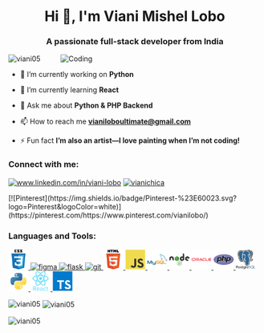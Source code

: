 <h1 align="center">Hi 👋, I'm Viani Mishel Lobo</h1>
<h3 align="center">A passionate full-stack developer from India</h3>
<img align="right" alt="Coding" width="400" src="https://www.jeylooj.com/Images/jeyran.gif">
<p align="left"> <img src="https://komarev.com/ghpvc/?username=viani05&label=Profile%20views&color=0e75b6&style=flat" alt="viani05" /> </p>

- 🔭 I’m currently working on **Python**

- 🌱 I’m currently learning **React**

- 💬 Ask me about **Python & PHP Backend**

- 📫 How to reach me **vianiloboultimate@gmail.com**

- ⚡ Fun fact **I’m also an artist—I love painting when I’m not coding!**

<h3 align="left">Connect with me:</h3>
<p align="left">
<a href="https://linkedin.com/in/www.linkedin.com/in/viani-lobo" target="blank"><img align="center" src="https://raw.githubusercontent.com/rahuldkjain/github-profile-readme-generator/master/src/images/icons/Social/linked-in-alt.svg" alt="www.linkedin.com/in/viani-lobo" height="30" width="40" /></a>
<a href="https://instagram.com/vianichica" target="blank"><img align="center" src="https://raw.githubusercontent.com/rahuldkjain/github-profile-readme-generator/master/src/images/icons/Social/instagram.svg" alt="vianichica" height="30" width="40" /></a>
</p>
[![Pinterest](https://img.shields.io/badge/Pinterest-%23E60023.svg?logo=Pinterest&logoColor=white)](https://pinterest.com/https://www.pinterest.com/vianilobo/) 

<h3 align="left">Languages and Tools:</h3>
<p align="left"> <a href="https://www.w3schools.com/css/" target="_blank" rel="noreferrer"> <img src="https://raw.githubusercontent.com/devicons/devicon/master/icons/css3/css3-original-wordmark.svg" alt="css3" width="40" height="40"/> </a> <a href="https://www.figma.com/" target="_blank" rel="noreferrer"> <img src="https://www.vectorlogo.zone/logos/figma/figma-icon.svg" alt="figma" width="40" height="40"/> </a> <a href="https://flask.palletsprojects.com/" target="_blank" rel="noreferrer"> <img src="https://www.vectorlogo.zone/logos/pocoo_flask/pocoo_flask-icon.svg" alt="flask" width="40" height="40"/> </a> <a href="https://git-scm.com/" target="_blank" rel="noreferrer"> <img src="https://www.vectorlogo.zone/logos/git-scm/git-scm-icon.svg" alt="git" width="40" height="40"/> </a> <a href="https://www.w3.org/html/" target="_blank" rel="noreferrer"> <img src="https://raw.githubusercontent.com/devicons/devicon/master/icons/html5/html5-original-wordmark.svg" alt="html5" width="40" height="40"/> </a> <a href="https://developer.mozilla.org/en-US/docs/Web/JavaScript" target="_blank" rel="noreferrer"> <img src="https://raw.githubusercontent.com/devicons/devicon/master/icons/javascript/javascript-original.svg" alt="javascript" width="40" height="40"/> </a> <a href="https://www.mysql.com/" target="_blank" rel="noreferrer"> <img src="https://raw.githubusercontent.com/devicons/devicon/master/icons/mysql/mysql-original-wordmark.svg" alt="mysql" width="40" height="40"/> </a> <a href="https://nodejs.org" target="_blank" rel="noreferrer"> <img src="https://raw.githubusercontent.com/devicons/devicon/master/icons/nodejs/nodejs-original-wordmark.svg" alt="nodejs" width="40" height="40"/> </a> <a href="https://www.oracle.com/" target="_blank" rel="noreferrer"> <img src="https://raw.githubusercontent.com/devicons/devicon/master/icons/oracle/oracle-original.svg" alt="oracle" width="40" height="40"/> </a> <a href="https://www.php.net" target="_blank" rel="noreferrer"> <img src="https://raw.githubusercontent.com/devicons/devicon/master/icons/php/php-original.svg" alt="php" width="40" height="40"/> </a> <a href="https://www.postgresql.org" target="_blank" rel="noreferrer"> <img src="https://raw.githubusercontent.com/devicons/devicon/master/icons/postgresql/postgresql-original-wordmark.svg" alt="postgresql" width="40" height="40"/> </a> <a href="https://www.python.org" target="_blank" rel="noreferrer"> <img src="https://raw.githubusercontent.com/devicons/devicon/master/icons/python/python-original.svg" alt="python" width="40" height="40"/> </a> <a href="https://reactjs.org/" target="_blank" rel="noreferrer"> <img src="https://raw.githubusercontent.com/devicons/devicon/master/icons/react/react-original-wordmark.svg" alt="react" width="40" height="40"/> </a> <a href="https://www.typescriptlang.org/" target="_blank" rel="noreferrer"> <img src="https://raw.githubusercontent.com/devicons/devicon/master/icons/typescript/typescript-original.svg" alt="typescript" width="40" height="40"/> </a> </p>

<p><img align="left" src="https://github-readme-stats.vercel.app/api/top-langs?username=viani05&show_icons=true&locale=en&layout=compact" alt="viani05" /></p>

<p>&nbsp;<img align="center" src="https://github-readme-stats.vercel.app/api?username=viani05&show_icons=true&locale=en" alt="viani05" /></p>

<p><img align="center" src="https://github-readme-streak-stats.herokuapp.com/?user=viani05&" alt="viani05" /></p>

